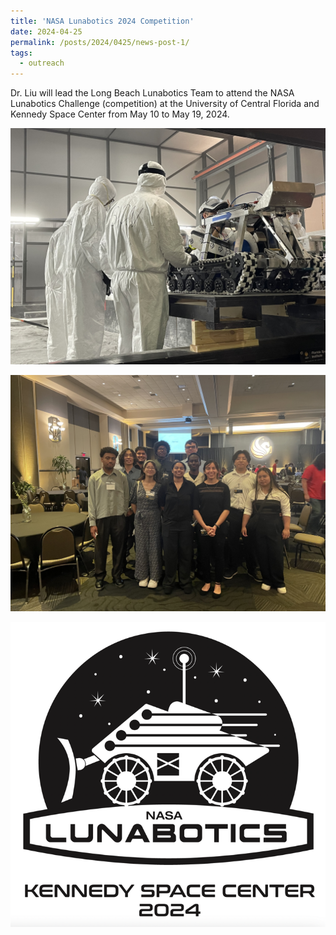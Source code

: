 ```yaml
---
title: 'NASA Lunabotics 2024 Competition'
date: 2024-04-25
permalink: /posts/2024/0425/news-post-1/
tags:
  - outreach
---
```


Dr. Liu will lead the Long Beach Lunabotics Team to attend the NASA Lunabotics Challenge (competition) at the University of Central Florida and Kennedy Space Center from May 10 to May 19, 2024.

![alt text](/images/NASA_Lunabotics_2024_1.jpg "NASA Lunabotics 2024")

![alt text](/images/NASA_Lunabotics_2024_2.jpg "NASA Lunabotics 2024")

![alt text](/images/NASA_Lunabotics_2024.png "NASA Lunabotics 2024")





